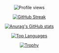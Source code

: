 <p align="center">
  <img src="https://komarev.com/ghpvc/?username=an-vadim-an" alt="Profile views" />
</p>

<p align="center">
  <a href="https://git.io/streak-stats">
    <img src="https://streak-stats.demolab.com?user=an-vadim-an&theme=dark&locale=ru&date_format=j%20M%5B%20Y%5D" alt="GitHub Streak" />
  </a>
</p>

<p align="center">
  <a href="https://github.com/anuraghazra/github-readme-stats">
    <img src="https://github-readme-stats.vercel.app/api?username=an-vadim-an&theme=dark" alt="Anurag's GitHub stats" />
  </a>
</p>

<p align="center">
  <a href="https://github.com/anuraghazra/github-readme-stats">
    <img src="https://github-readme-stats.vercel.app/api/top-langs/?username=an-vadim-an&theme=dark&layout=compact" alt="Top Languages" />
  </a>
</p>

<p align="center">
  <a href="https://github.com/ryo-ma/github-profile-trophy">
    <img src="https://github-profile-trophy.vercel.app/?username=an-vadim-an&theme=onedark" alt="Trophy" />
  </a>
</p>
